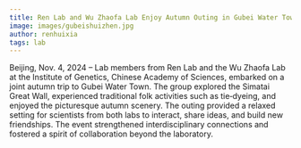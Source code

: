 ```yaml
---
title: Ren Lab and Wu Zhaofa Lab Enjoy Autumn Outing in Gubei Water Town
image: images/gubeishuizhen.jpg
author: renhuixia
tags: lab
---
```


Beijing, Nov. 4, 2024 – Lab members from Ren Lab and the Wu Zhaofa Lab at the Institute of Genetics, Chinese Academy of Sciences, embarked on a joint autumn trip to Gubei Water Town. The group explored the Simatai Great Wall, experienced traditional folk activities such as tie‑dyeing, and enjoyed the picturesque autumn scenery. The outing provided a relaxed setting for scientists from both labs to interact, share ideas, and build new friendships. The event strengthened interdisciplinary connections and fostered a spirit of collaboration beyond the laboratory.
